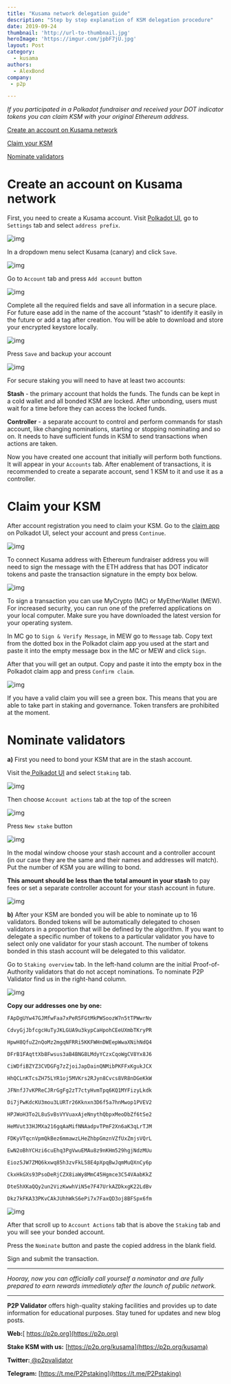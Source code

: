 ```yaml
---
title: "Kusama network delegation guide"
description: "Step by step explanation of KSM delegation procedure"
date: 2019-09-24
thumbnail: 'http://url-to-thumbnail.jpg'
heroImage: 'https://imgur.com/jpbF7jU.jpg'
layout: Post
category:
  - kusama
authors:
  - AlexBond
company:
 - p2p

---
```


*If you participated in a Polkadot fundraiser and received your DOT indicator tokens you can claim KSM with your original Ethereum address.* 

[Create an account on Kusama network](#create-an-account-on-kusama-network)

[Claim your KSM](#claim-your-ksm)

[Nominate validators](#nominate-validators)

# Create an account on Kusama network

First, you need to create a Kusama account. Visit [Polkadot UI](https://polkadot.js.org/apps/#/accounts), go to `Settings` tab and select `address prefix`.



![img](https://lh6.googleusercontent.com/yOXRvelBb7P4Trlvucw7RWRKkbUBBwBDhFoYYAkciquAyce-o-kyay1iqNdTWM68dXpjqUVKN0HhuiR8xcts8YMh9IIN6yCUak13wdGXCvF77Aq-2rane3k1A3E4rYE0sKky3bDg)



In a dropdown menu select Kusama (canary) and click `Save`.



![img](https://lh5.googleusercontent.com/Hz6d5vO3ztSMgIAqLkEMUavT547BRT4hCpb3B2SZuDd-bZjGkhGGt4ObrjRLND1gn2jHsOzmbo-jGLC89elbtQ5PGx0FAJ9GyZHyutvxCxTMr9QwZ1KFzoubUfjZRzBaSh-4ezcA)



Go to `Account` tab and press `Add account` button



![img](https://lh6.googleusercontent.com/Ayq2IcXdwBppb0p8yUxgOpMVcDgae-mpLUvRfeaGKPHN4tK-0D-hn75ZUUA9rt2Ej6reRxNbcAQnmkL5qkJHXn6kdCrmEVSoogVIlVYIzVcu-NElXEosOasQMDZ3cZLPoHLbSRDl)



Complete all the required fields and save all information in a secure place. For future ease add in the name of the account “stash” to identify it easily in the future or add a tag after creation. You will be able to download and store your encrypted keystore locally. 



![img](https://lh6.googleusercontent.com/CfHs8QHJuwfSuMXPzGg03NS1nRj2imojhn8osiGpLZq1D5pfsJePwhwxIWAMRkCI4ITrMOi4zJV7Ow0G7_EO_MUdRkj1fQH28HBl3NgNd_x9_p3tATrhrA473IUVHt0LjrekAK7V)



Press `Save` and backup your account



![img](https://lh3.googleusercontent.com/M8ToaoPn_OEEfY6ERmsmTJoaRhpmKolqRGzkLISTNWwMI19DAzJQ-0FhJQdXd-dFzheHmStoBdXubnFrJh7XPjEhdBpFkY7GAdPhL5IRVkBUjUWYQ3ltlRo1T75RE-jpzKX1GjZe)



For secure staking you will need to have at least two accounts:

**Stash** - the primary account that holds the funds. The funds can be kept in a cold wallet and all bonded KSM are locked. After unbonding, users must wait  for a time before they can access the locked funds. 

**Controller** - a separate account to control and perform commands for stash account, like changing nominations, starting or stopping nominating and so on. It needs to have sufficient funds  in KSM to send transactions when actions are taken.

Now you have created one account that initially will perform both functions. It will appear in your `Accounts` tab. After enablement of transactions, it is recommended to create a separate account, send 1 KSM to it and use it as a controller.

# Claim your KSM

After account registration you need to claim your KSM. Go to the [claim app](https://polkadot.js.org/apps/#/claims) on Polkadot UI,  select your account and press `Continue`.



![img](https://lh4.googleusercontent.com/wqRrPNre1Kyo50JLy9E7VKC2HfldgIn9A8OzVvjC7r8tK-npy9aioDTAMpD_1-ZHsJKCECegT5yqJf0HD55eBIkrtGq2MOec92DnGhk956J3ry2M-tG9b8PvrkV04myg2BLhp-5k)

To connect Kusama address with Ethereum fundraiser address you will need to sign the message with the ETH address that has DOT indicator tokens and paste the transaction signature in the  empty box below.



![img](https://lh5.googleusercontent.com/5hdkI1-FgPdqT26lWuVR1xJjPXz5uKxaKhT-Nps2Ya6L6fZ3VXiqv1Sx0HIu_4nclqWdTdlsv4McAlqlzmoYlsoZwLeTvsEnPu0myCc6Crfvgx4xlqCNlXMZeKHNeCb1hecofUoI)



To sign a transaction you can use MyCrypto (MC) or MyEtherWallet (MEW). For increased security, you can run one of the preferred applications on your local computer. Make sure you have downloaded the latest version for your operating system.

In MC go to `Sign & Verify Message`, in MEW go to `Message` tab. Copy text from the dotted box in the Polkadot claim app you used at the start and paste it into the empty message box in the MC or MEW and click `Sign`.

After that you will get an output. Copy and paste it into the empty box in the Polkadot claim app and press `Confirm claim`.



![img](https://lh6.googleusercontent.com/_ehoutURX8uG_6jkS8UQAHorpx717MV444wm-Aj6-gYrizW_WrrdI7gxvSz4-E383Dfq-vRJU_J2LvIgo9wv9nYi0lV0jvJ0uE3Z6YO2vgE-cg5OIwqnTIKjkcMRgYJ2XP4PQLg-)



If you have a valid claim you will see a green box. This means that you are able to take part in staking and governance. Token transfers are prohibited at the moment.

# Nominate validators



**a)** First you need to bond your KSM that are in the stash account. 

Visit the[ Polkadot UI](https://polkadot.js.org/apps) and select `Staking` tab.



![img](https://lh5.googleusercontent.com/IcZLpaUOtlqde_-PI-EfymXNWKI4q3hSsgvbzFiP60K00rp52F1Xl0w8C2koYzZ4yvD5lPCSv_FnuGIbBgVqU_NoBAuWl_4QDQ2hVT1PWirhqkcsVTUYlgI8J0-tQIGPH5RwzvF2)



Then choose `Account actions` tab at the top of the screen



![img](https://lh5.googleusercontent.com/hBXVGhnDzUawd78lb3mTPcnEvRaO8f4dSK13EKE3Sor29bD52WiE2dvUFq06kIJLcA2U9a558-iEJUo-ptNcWX1u2i2wl5p0mJR_dX4HiLfAwJqiNdPescm_Szeab6s7FyG93fRX)



Press `New stake` button



![img](https://lh3.googleusercontent.com/f4xsl16QMerLAZrpn4DZtoRijg6tJoAsREJ74cMDuoMFcaNBAOXY3JRdTajNG9uS_wCEm_Wn_vAIkGk22Av6xBMs76kgmbl-OeZQMXNsI4CL_QYzIzPRTxrSHukLhcT-Hn-WAOS7)



In the modal window choose your stash account and a controller account (in our case they are the same and their names and addresses will match). Put the number of KSM you are willing to bond. 

**This amount should be less than the total amount in your stash** to pay fees or set a separate controller account for your stash account in future. 



![img](https://lh5.googleusercontent.com/YTSIScc1l3YwzXtO5vcfDUtJtmAx58S6i7_Fo7SIYtizdAKT0144a8r-YV-MPwabgsaeO6oy3ttgZ5cIZobScIU_3SVqT8gO1ofr-eWOpGoeSG33UZBvyVPWMv9QiJJ6Egxv6sO9)



**b)** After your KSM are bonded you will be able to nominate up to 16 validators. Bonded tokens will be automatically delegated to chosen validators in a proportion that will be defined by the algorithm. If you want to delegate a specific number of tokens to a particular validator you have to select only one validator for your stash account. The number of tokens bonded in this stash account will be delegated to this validator. 

Go to `Staking overview` tab. In the left-hand column are the initial Proof-of-Authority validators that do not accept nominations. To nominate P2P Validator find us in the right-hand column.

![img](https://lh3.googleusercontent.com/ACdyDPFsxUJh7Z6Ob4savNVjJ0SgyFO_kWrTQEf6ft2dLuGs-i-4nXX0DTIpMnQev54BhNLKvxgX8UonrEt3nX09llqASAxuQ9h8hjB2w8FRVXfnxfEHMFBbWdDH4uoCKepII9V6)



**Copy our addresses one by one:** 

`FApDgUYw47GJMfwFaa7xPeR5FGtMkPWSoozW7n5tTPWwrNv`

`CdvyGjJbfcgcHuTyJKLGUA9u3kypCaHpohCEeUXmbTKryPR`

`HpwH8QfuZ2nQoMz2mgqNFRRi5KKFWHnDWEepWwaXNihNdQ4`

`DFrB1FAqttXb8Fwsus3aB4BNG8LMdyYCzxCqoWgCV8Yx8J6`

`CiWDfiBZYZ3CVDGFg7zZjoiJapDainQNMibPKFFxKgukJCX`

`HhQCLnKTcsZH75LYR1oj5MVKrs2RJyn8Cvcs8VR8nDGeKkW`

`JFNnfJ7vKPReCJRrGgFg2zT7ctyHvmTpq6KQ1MYFizyLkdk`

`Di7jPwKdcKU3mou3LURTr26Kknxn3D6f5a7hnMwop1PVEV2`

`HPJWoH3To2L8uSvBsVYVuaxAjeNnythQbpxMeoDbZf6tSe2`

`HeMVut33HJMXa216gqAaMifNNAadpvTPmF2Xn6aK3qLrTJM`

`FDKyVTqcnVpmQkBez6mmawzLHeZhbpGmznVZfUxZmjsVQrL`

`EwN2oBhYCHzi6cuEhq3PgVwuEMAu8z9nKHm529hgjNdzMUu`

`Eioz5JW7ZMQ6kxwq85h3zvFkL58E4pXpqBwJqmMuQXnCy6p`

`CkxHkGXs93PsoDeRjCZX8iaWy8MmC45Hgmce3C54VAabKkZ`

`DteShXKaQQy2un2VizKwwhViN5e7F47UrkAZDkxgK22LdBv`

`Dkz7kFKA33PKvCAkJUhhWkS6ePi7x7FaxQD3oj8BFSpx6fm`



![img](https://lh3.googleusercontent.com/LmYBUjTJyX9Bim841K847QHMPjTptrsKYlKZodrSm79gBiNXj6lM1aO_CvT9-dtzHDgqc1SL95Q8GKm_CmTqvNrHulJODosRjbqYdaJMq9ZF7kvlpb6feqK9U9MYho90NVFAuqQA)



After that scroll up to `Account Actions` tab that is above the `Staking` tab and you will see your bonded account. 

Press the `Nominate` button and paste the copied address in the blank field. 

Sign and submit the transaction. 

------

*Hooray, now you can officially call yourself a nominator and are fully prepared to earn rewards immediately after the launch of public network.*

------

**P2P Validator** offers high-quality staking facilities and provides up to date information for educational purposes. Stay tuned for updates and new blog posts.

**Web:**[ https://p2p.org](https://p2p.org)

**Stake KSM with us:** [https://p2p.org/kusama](https://p2p.org/kusama)

**Twitter:**[ @p2pvalidator](https://twitter.com/p2pvalidator)

**Telegram:** [https://t.me/P2Pstaking](https://t.me/P2Pstaking)